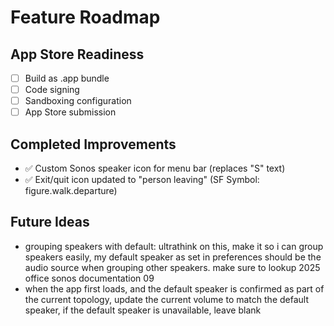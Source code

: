 # Feature Roadmap

## App Store Readiness
- [ ] Build as .app bundle
- [ ] Code signing
- [ ] Sandboxing configuration
- [ ] App Store submission

## Completed Improvements
- ✅ Custom Sonos speaker icon for menu bar (replaces "S" text)
- ✅ Exit/quit icon updated to "person leaving" (SF Symbol: figure.walk.departure)

## Future Ideas
- grouping speakers with default: ultrathink on this, make it so i can group speakers easily, my default speaker as set in preferences should be the audio source when grouping other speakers. make sure to lookup 2025 office sonos documentation 09
- when the app first loads, and the default speaker is confirmed as part of the current topology, update the current volume to match the default speaker, if the default speaker is unavailable, leave blank